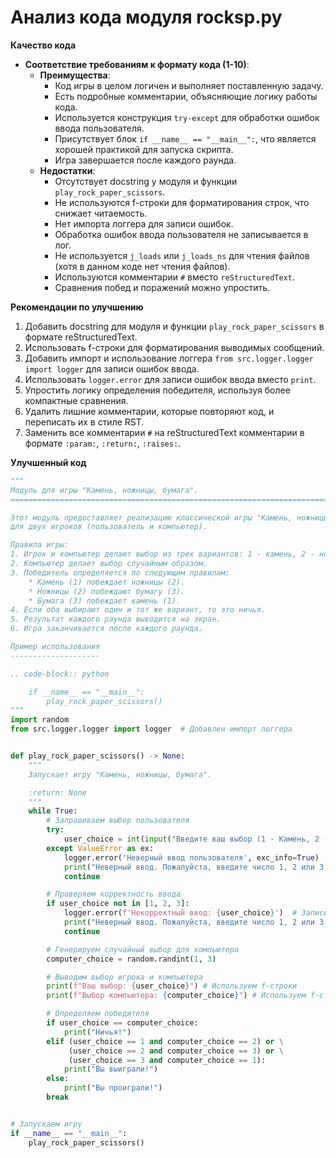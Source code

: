 # Анализ кода модуля rocksp.py

**Качество кода**

-  **Соответствие требованиям к формату кода (1-10)**:
    -   **Преимущества**:
        -   Код игры в целом логичен и выполняет поставленную задачу.
        -   Есть подробные комментарии, объясняющие логику работы кода.
        -   Используется конструкция `try-except` для обработки ошибок ввода пользователя.
        -   Присутствует блок `if __name__ == "__main__":`, что является хорошей практикой для запуска скрипта.
        -   Игра завершается после каждого раунда.
    -   **Недостатки**:
        -   Отсутствует docstring у модуля и функции `play_rock_paper_scissors`.
        -   Не используются f-строки для форматирования строк, что снижает читаемость.
        -   Нет импорта логгера для записи ошибок.
        -   Обработка ошибок ввода пользователя не записывается в лог.
        -   Не используется `j_loads` или `j_loads_ns` для чтения файлов (хотя в данном коде нет чтения файлов).
        -   Используются комментарии `#` вместо `reStructuredText`.
        -   Сравнения побед и поражений можно упростить.

**Рекомендации по улучшению**

1.  Добавить docstring для модуля и функции `play_rock_paper_scissors` в формате reStructuredText.
2.  Использовать f-строки для форматирования выводимых сообщений.
3.  Добавить импорт и использование логгера `from src.logger.logger import logger` для записи ошибок ввода.
4.  Использовать `logger.error` для записи ошибок ввода вместо `print`.
5.  Упростить логику определения победителя, используя более компактные сравнения.
6.  Удалить лишние комментарии, которые повторяют код, и переписать их в стиле RST.
7.  Заменить все комментарии `#` на reStructuredText комментарии в формате `:param:`, `:return:`, `:raises:`.

**Улучшенный код**

```python
"""
Модуль для игры "Камень, ножницы, бумага".
=========================================================================================

Этот модуль предоставляет реализацию классической игры "Камень, ножницы, бумага"
для двух игроков (пользователь и компьютер).

Правила игры:
1. Игрок и компьютер делают выбор из трех вариантов: 1 - камень, 2 - ножницы, 3 - бумага.
2. Компьютер делает выбор случайным образом.
3. Победитель определяется по следующим правилам:
    * Камень (1) побеждает ножницы (2).
    * Ножницы (2) побеждают бумагу (3).
    * Бумага (3) побеждает камень (1).
4. Если оба выбирают один и тот же вариант, то это ничья.
5. Результат каждого раунда выводится на экран.
6. Игра заканчивается после каждого раунда.

Пример использования
--------------------

.. code-block:: python

    if __name__ == "__main__":
        play_rock_paper_scissors()
"""
import random
from src.logger.logger import logger  # Добавлен импорт логгера


def play_rock_paper_scissors() -> None:
    """
    Запускает игру "Камень, ножницы, бумага".

    :return: None
    """
    while True:
        # Запрашиваем выбор пользователя
        try:
            user_choice = int(input("Введите ваш выбор (1 - Камень, 2 - Ножницы, 3 - Бумага): "))
        except ValueError as ex:
            logger.error('Неверный ввод пользователя', exc_info=True)  # Запись ошибки в лог
            print("Неверный ввод. Пожалуйста, введите число 1, 2 или 3.")
            continue

        # Проверяем корректность ввода
        if user_choice not in [1, 2, 3]:
            logger.error(f'Некорректный ввод: {user_choice}')  # Запись ошибки в лог
            print("Неверный ввод. Пожалуйста, введите число 1, 2 или 3.")
            continue

        # Генерируем случайный выбор для компьютера
        computer_choice = random.randint(1, 3)

        # Выводим выбор игрока и компьютера
        print(f"Ваш выбор: {user_choice}") # Используем f-строки
        print(f"Выбор компьютера: {computer_choice}") # Используем f-строки

        # Определяем победителя
        if user_choice == computer_choice:
            print("Ничья!")
        elif (user_choice == 1 and computer_choice == 2) or \
             (user_choice == 2 and computer_choice == 3) or \
             (user_choice == 3 and computer_choice == 1):
            print("Вы выиграли!")
        else:
            print("Вы проиграли!")
        break


# Запускаем игру
if __name__ == "__main__":
    play_rock_paper_scissors()

```